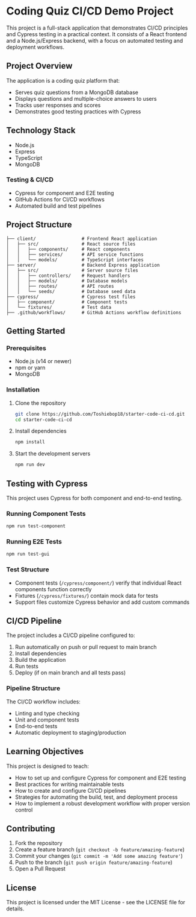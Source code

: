 # Coding Quiz CI/CD Demo Project

This project is a full-stack application that demonstrates CI/CD principles and Cypress testing in a practical context. It consists of a React frontend and a Node.js/Express backend, with a focus on automated testing and deployment workflows.

## Project Overview

The application is a coding quiz platform that:
- Serves quiz questions from a MongoDB database
- Displays questions and multiple-choice answers to users
- Tracks user responses and scores
- Demonstrates good testing practices with Cypress

## Technology Stack
- Node.js
- Express
- TypeScript
- MongoDB

### Testing & CI/CD
- Cypress for component and E2E testing
- GitHub Actions for CI/CD workflows
- Automated build and test pipelines

## Project Structure

```
├── client/                 # Frontend React application
│   ├── src/                # React source files
│   │   ├── components/     # React components
│   │   ├── services/       # API service functions
│   │   └── models/         # TypeScript interfaces
├── server/                 # Backend Express application
│   ├── src/                # Server source files
│   │   ├── controllers/    # Request handlers
│   │   ├── models/         # Database models
│   │   ├── routes/         # API routes
│   │   └── seeds/          # Database seed data
├── cypress/                # Cypress test files
│   ├── component/          # Component tests
│   └── fixtures/           # Test data
├── .github/workflows/      # GitHub Actions workflow definitions
```

## Getting Started

### Prerequisites

- Node.js (v14 or newer)
- npm or yarn
- MongoDB

### Installation

1. Clone the repository
   ```bash
   git clone https://github.com/Toshiebop18/starter-code-ci-cd.git
   cd starter-code-ci-cd
   ```

2. Install dependencies
   ```bash
   npm install
   ```

3. Start the development servers
   ```bash
   npm run dev
   ```

## Testing with Cypress

This project uses Cypress for both component and end-to-end testing.

### Running Component Tests

```bash
npm run test-component
```

### Running E2E Tests

```bash
npm run test-gui
```

### Test Structure

- Component tests (`/cypress/component/`) verify that individual React components function correctly
- Fixtures (`/cypress/fixtures/`) contain mock data for tests
- Support files customize Cypress behavior and add custom commands

## CI/CD Pipeline

The project includes a CI/CD pipeline configured to:

1. Run automatically on push or pull request to main branch
2. Install dependencies
3. Build the application
4. Run tests
5. Deploy (if on main branch and all tests pass)

### Pipeline Structure

The CI/CD workflow includes:
- Linting and type checking
- Unit and component tests
- End-to-end tests
- Automatic deployment to staging/production

## Learning Objectives

This project is designed to teach:

- How to set up and configure Cypress for component and E2E testing
- Best practices for writing maintainable tests
- How to create and configure CI/CD pipelines
- Strategies for automating the build, test, and deployment process
- How to implement a robust development workflow with proper version control

## Contributing

1. Fork the repository
2. Create a feature branch (`git checkout -b feature/amazing-feature`)
3. Commit your changes (`git commit -m 'Add some amazing feature'`)
4. Push to the branch (`git push origin feature/amazing-feature`)
5. Open a Pull Request

## License

This project is licensed under the MIT License - see the LICENSE file for details.
